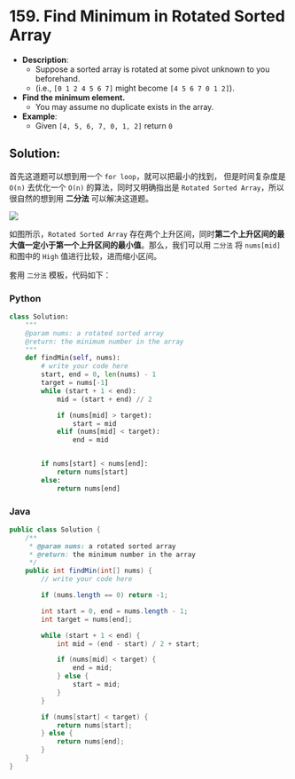 # 159. Find Minimum in Rotated Sorted Array

- **Description**:
    - Suppose a sorted array is rotated at some pivot unknown to you beforehand.
    - (i.e., `[0 1 2 4 5 6 7]` might become `[4 5 6 7 0 1 2]`).
- **Find the minimum element.**
    - You may assume no duplicate exists in the array.
- **Example**:
    - Given `[4, 5, 6, 7, 0, 1, 2]` return `0`

## Solution:

首先这道题可以想到用一个 `for loop`，就可以把最小的找到， 但是时间复杂度是 `O(n)`
去优化一个 `O(n)` 的算法，同时又明确指出是 `Rotated Sorted Array`，所以很自然的想到用 **二分法** 可以解决这道题。

![](http://images.cnitblog.com/blog/466943/201307/07172841-fd38445e08f4416ebe13a0bc861939e8.png)

如图所示，`Rotated Sorted Array` 存在两个上升区间，同时**第二个上升区间的最大值一定小于第一个上升区间的最小值**。那么，我们可以用 `二分法` 将 `nums[mid]` 和图中的 `High` 值进行比较，进而缩小区间。

套用 `二分法` 模板，代码如下：

### Python

```python
class Solution:
    """
    @param nums: a rotated sorted array
    @return: the minimum number in the array
    """
    def findMin(self, nums):
        # write your code here
        start, end = 0, len(nums) - 1
        target = nums[-1]
        while (start + 1 < end):
            mid = (start + end) // 2

            if (nums[mid] > target):
                start = mid
            elif (nums[mid] < target):
                end = mid


        if nums[start] < nums[end]:
            return nums[start]
        else:
            return nums[end]

```

### Java

```java
public class Solution {
    /**
     * @param nums: a rotated sorted array
     * @return: the minimum number in the array
     */
    public int findMin(int[] nums) {
        // write your code here

        if (nums.length == 0) return -1;

        int start = 0, end = nums.length - 1;
        int target = nums[end];

        while (start + 1 < end) {
            int mid = (end - start) / 2 + start;

            if (nums[mid] < target) {
                end = mid;
            } else {
                start = mid;
            }
        }

        if (nums[start] < target) {
            return nums[start];
        } else {
            return nums[end];
        }
    }
}
```

